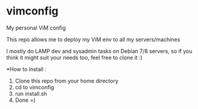 # vimconfig
My personal ViM config

This repo allows me to deploy my ViM env to all my servers/machines

I mostly do LAMP dev and sysadmin tasks on Debian 7/8 servers, so if you think
it might suit your needs too, feel free to clone it :)

*How to install :
1) Clone this repo from your home directory 
2) cd to vimconfig
3) run install.sh
4) Done =) 	
